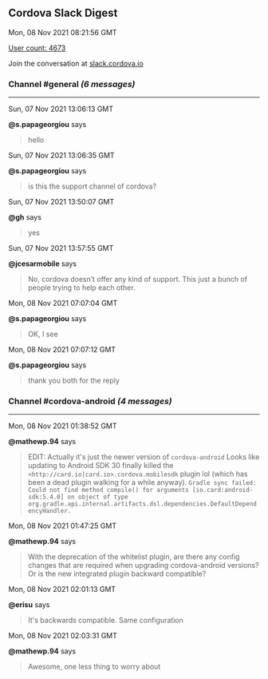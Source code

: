 ## Cordova Slack Digest
Mon, 08 Nov 2021 08:21:56 GMT

[User count: 4673](https://cordova.slack.com/)


Join the conversation at [slack.cordova.io](http://slack.cordova.io/)

### __Channel #general__ _(6 messages)_
---

Sun, 07 Nov 2021 13:06:13 GMT

__@s.papageorgiou__ says 
> hello
> 

Sun, 07 Nov 2021 13:06:35 GMT

__@s.papageorgiou__ says 
> is this the support channel of cordova?
> 

Sun, 07 Nov 2021 13:50:07 GMT

__@gh__ says 
> yes
> 

Sun, 07 Nov 2021 13:57:55 GMT

__@jcesarmobile__ says 
> No, cordova doesn’t offer any kind of support. This just a bunch of people trying to help each other.
> 

Mon, 08 Nov 2021 07:07:04 GMT

__@s.papageorgiou__ says 
> OK, I see
> 

Mon, 08 Nov 2021 07:07:12 GMT

__@s.papageorgiou__ says 
> thank you both for the reply
> 

### __Channel #cordova-android__ _(4 messages)_
---

Mon, 08 Nov 2021 01:38:52 GMT

__@mathewp.94__ says 
> EDIT: Actually it's just the newer version of `cordova-android`
> Looks like updating to Android SDK 30 finally killed the `<http://card.io|card.io>.cordova.mobilesdk` plugin lol (which has been a dead plugin walking for a while anyway).
> `Gradle sync failed: Could not find method compile() for arguments [io.card:android-sdk:5.4.0] on object of type org.gradle.api.internal.artifacts.dsl.dependencies.DefaultDependencyHandler.` 
> 

Mon, 08 Nov 2021 01:47:25 GMT

__@mathewp.94__ says 
> With the deprecation of the whitelist plugin, are there any config changes that are required when upgrading cordova-android versions? Or is the new integrated plugin backward compatible?
> 

Mon, 08 Nov 2021 02:01:13 GMT

__@erisu__ says 
> It's backwards compatible. Same configuration 
> 

Mon, 08 Nov 2021 02:03:31 GMT

__@mathewp.94__ says 
> Awesome, one less thing to worry about
> 
